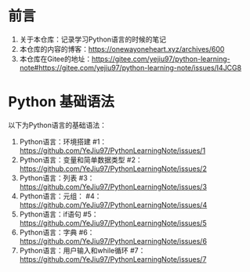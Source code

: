# 前言
1. 关于本仓库：记录学习Python语言的时候的笔记
2. 本仓库的内容的博客：https://onewayoneheart.xyz/archives/600
3. 本仓库在Gitee的地址：https://gitee.com/yejiu97/python-learning-note#https://gitee.com/yejiu97/python-learning-note/issues/I4JCG8

# Python 基础语法
以下为Python语言的基础语法：
1. Python语言：环境搭建 #1：https://github.com/YeJiu97/PythonLearningNote/issues/1
2. Python语言：变量和简单数据类型 #2：https://github.com/YeJiu97/PythonLearningNote/issues/2
3. Python语言：列表 #3：https://github.com/YeJiu97/PythonLearningNote/issues/3
4. Python语言：元组： #4：https://github.com/YeJiu97/PythonLearningNote/issues/4
5. Python语言：if语句 #5：https://github.com/YeJiu97/PythonLearningNote/issues/5
6. Python语言：字典 #6：https://github.com/YeJiu97/PythonLearningNote/issues/6
7. Python语言：用户输入和while循环 #7：https://github.com/YeJiu97/PythonLearningNote/issues/7
